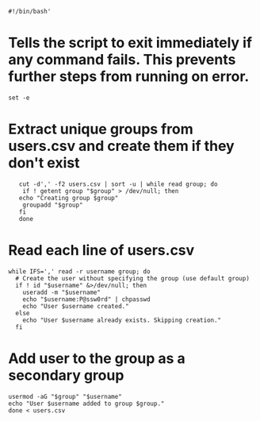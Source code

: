 ```
#!/bin/bash'
```
# Tells the script to exit immediately if any command fails. This prevents further steps from running on error.

```
set -e
```

# Extract unique groups from users.csv and create them if they don't exist

```
   cut -d',' -f2 users.csv | sort -u | while read group; do
    if ! getent group "$group" > /dev/null; then
   echo "Creating group $group"
    groupadd "$group"
   fi
   done
```
# Read each line of users.csv

```
while IFS=',' read -r username group; do
  # Create the user without specifying the group (use default group)
  if ! id "$username" &>/dev/null; then
    useradd -m "$username"
    echo "$username:P@ssw0rd" | chpasswd
    echo "User $username created."
  else
    echo "User $username already exists. Skipping creation."
  fi
```

  # Add user to the group as a secondary group
  ```
  usermod -aG "$group" "$username"
  echo "User $username added to group $group."
done < users.csv
```
